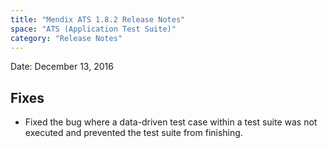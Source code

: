 ```yaml
---
title: "Mendix ATS 1.8.2 Release Notes"
space: "ATS (Application Test Suite)"
category: "Release Notes"
---
```


Date: December 13, 2016

## Fixes
* Fixed the bug where a data-driven test case within a test suite was not executed and prevented the test suite from finishing.
